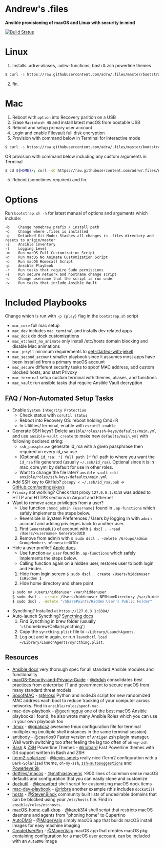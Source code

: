 Andrew's .files
===
**Ansible provisioning of macOS and Linux with security in mind**

[![Build Status](https://travis-ci.org/adrw/.files.svg?branch=master)](https://travis-ci.org/adrw/.files)

Linux
===
1. Installs .adrw-aliases, .adrw-functions, bash & zsh powerline themes
```Bash
$ curl -s https://raw.githubusercontent.com/adrw/.files/master/bootstrap.sh | bash -s
```
2. fin.

Mac
===
1. Reboot with `option` into Recovery parition on a USB
1. Erase `Macintosh HD` and install latest macOS from bootable USB
1. Reboot and setup primary user account
1. Login and enable Filevault full disk encryption
1. Provision with command below in Terminal for interactive mode
```Bash
$ curl -s https://raw.githubusercontent.com/adrw/.files/master/bootstrap.sh | bash -s
```
OR provision with command below including any custom arguments in Terminal
```Bash
$ cd ${HOME}/; curl -sO https://raw.githubusercontent.com/adrw/.files/master/bootstrap.sh; chmod +x ${HOME}/bootstrap.sh; ${HOME}/bootstrap.sh; rm ${HOME}/bootstrap.sh
```
5. Reboot (sometimes required) and fin.

Options
===
Run `bootstrap.sh -h` for latest manual of options and arguments which include:
```
-b    Change homebrew prefix / install path
-d    Change where .files is installed
-g    Detached Git Mode: Stashes all changes in .files directory and resets to origin/master
-i    Ansible Inventory
-l    Logging Level
-m    Run macOS Full Customization Script
-n    Run macOS No Animate Customization Script
-o    Run macOS Homecall Script
-p    Ansible Playbook
-r    Run tasks that require Sudo permissions
-s    Run secure network and hostname change script
-u    Change username that the script is run under
-v    Run tasks that include Ansible Vault
```

Included Playbooks
===
Change which is run with  `-p {play}` flag in the `bootstrap.sh` script
- `mac_core` full mac setup
- `mac_dev` includes `mac_terminal` and installs dev related apps
- `mac_dock` do dock customizations
- `mac_etchost_no_animate` only install /etc/hosts domain blocking and disable Mac animations
- `mac_jekyll` minimum requirements to [get-started-with-jekyll](https://github.com/adrw/get-started-with-jekyll)
- `mac_second_account` smaller playbook since it assumes most apps have been installed from a primary macOS account
- `mac_secure` different security tasks to spoof MAC address, add custom blocked hosts, and start Privoxy
- `mac_terminal` setup custom terminal with themes, aliases, and functions
- `mac_vault` run ansible tasks that require Ansible Vault decryption

FAQ / Non-Automated Setup Tasks
---
- Enable `System Integrity Protection`
  - Check status with `csrutil status`
  - Reboot into Recovery OS: reboot holding Cmd+R
  - In Utilities/Terminal, enable with `csrutil enable`
- Generate SSH keys? Delete `ansible/roles/ssh-keys/defaults/main.yml` and use `ansible-vault create` to make new `defaults/main.yml` with following declared string:
  - `ssh_passphrase` generate id_rsa with a given passphrase then required on every id_rsa use
  - (Optional) `id_rsa: "{ full path }"` full path to where you want the `id_rsa` file generated (usually `~/.ssh/id_rsa`). Optional since it is in mac_core.yml by default for use in other roles.
  - Want to change the file later? `ansible-vault edit ansible/roles/ssh-keys/defaults/main.yml`
- Add SSH key to GitHub? `pbcopy < ~/.ssh/id_rsa.pub` -> [GitHub.com/settings/keys](https://github.com/settings/keys)
- `Privoxy` not working? Check that proxy `127.0.0.1:8118` was added to HTTP and HTTPS sections in Airport and Ethernet
- Want to remove `admin` privileges from a user?
  - Use function `chmod_admin {username}` found in `.ap-functions` which safely implements the steps below. 
  - Reversible in System Preferences / Users by logging in with `admin` account and adding privileges back to another user.
  1. Find `GeneratedUID` of account with `$ dscl . -read /Users/<username> GeneratedUID`
  2. Remove from admin with `$ sudo dscl . -delete /Groups/admin GroupMembers <GeneratedUID>`
- Hide a user profile? [Apple docs](https://support.apple.com/en-us/HT203998)
  - Use function `mv_user` found in `.ap-functions` which safely implements the steps below.
  - Calling function again on a hidden user, restores user to both login and Finder.
  1. Hide from login screen `$ sudo dscl . create /Users/hiddenuser IsHidden 1`
  2. Hide home directory and share point
    ```Bash
    $ sudo mv /Users/hiddenuser /var/hiddenuser
    $ sudo dscl . -create /Users/hiddenuser NFSHomeDirectory /var/hiddenuser
    $ sudo dscl . -delete "/SharePoints/Hidden User's Public Folder"
    ```
- Syncthing? Installed at `https://127.0.0.1:8384/`
- Auto-launch Syncthing? [Syncthing docs](https://github.com/syncthing/syncthing/tree/master/etc/macosx-launchd)
  1. Find Syncthing in brew folder (usually '~/.homebrew/Cellar/syncthing')
  1. Copy the `syncthing.plist` file to `~/Library/LaunchAgents`.
  1. Log out and in again, or run `launchctl load
   ~/Library/LaunchAgents/syncthing.plist`.

Resources
---
- [Ansible docs](https://docs.ansible.com/ansible/) very thorough spec for all standard Ansible modules and functionality
- [macOS-Security-and-Privacy-Guide](https://github.com/drduh/macOS-Security-and-Privacy-Guide) - [@drduh](https://github.com/drduh) consolidates best practices from enterprise IT and government to secure macOS from many standard threat models
- [SpoofMAC](https://github.com/feross/SpoofMAC) - [@feross](https://github.com/feross) Python and nodeJS script for new randomized MAC address each boot to reduce tracking of your computer across networks. Find in `ansible/roles/spoof-mac`.
- [mac-dev-playbook](https://github.com/geerlingguy/mac-dev-playbook) - [@geerlingguy](https://github.com/geerlingguy) one of the best macOS Ansible playbooks I found, he also wrote many Ansible Roles which you can use in your own playbook too
- [.tmux](https://github.com/gpakosz/.tmux) - [@gpakosz](https://github.com/gpakosz) awesome tmux configuration file for terminal multiplexing (multiple shell instances in the same terminal session)
- [antibody](https://github.com/getantibody/antibody) - [@caarlos0](https://github.com/caarlos0) Faster version of `Antigen` zsh plugin manager. Well worth switching too after feeling the lag too often of `oh-my-zsh`
- [Bash](https://github.com/riobard/bash-powerline) & [ZSH](https://github.com/riobard/zsh-powerline) Powerline Themes - [@riobard](https://github.com/riobard) Fast Powerline themes with Git support written in Bash and ZSH
- [iterm2-solarized](https://gist.github.com/kevin-smets/8568070) - [@kevin-smets](https://github.com/kevin-smets) really nice iTerm2 configuration with a `Dark-Solarized` theme, `oh-my-zsh`, [`zsh-autosuggestions`](https://github.com/zsh-users/zsh-autosuggestions#oh-my-zsh) and [Powerlevel9k](https://github.com/bhilburn/powerlevel9k)
- [dotfiles/.macos](https://github.com/mathiasbynens/dotfiles) - [@mathiasbynens](https://github.com/mathiasbynens) >900 lines of common sense macOS defaults and configuration that you can easily clone and customize
- [dockutil](https://github.com/kcrawford/dockutil) - [@kcrawford](https://github.com/kcrawford) shell script for customizing macOS dock items
- [mac-dev-playbook](https://github.com/ricbra/mac-dev-playbook) - [@ricbra](https://github.com/ricbra) another example (this includes `dockutil`)
- [hosts](https://github.com/StevenBlack/hosts) - [@StevenBlack](https://github.com/StevenBlack) community built lists of undesirable domains that can be blocked using your `/etc/hosts` file. Find in `ansible/roles/etchosts`.
- [macOS-home-call-drop](https://github.com/karek314/macOS-home-call-drop) - [@karek314](https://github.com/karek314) shell script that restricts macOS daemons and agents from "phoning home" to Cupertino
- [AutoDMG](https://github.com/MagerValp/AutoDMG) - [@MagerValp](https://github.com/MagerValp) simply macOS app that builds macOS install images for easy machine imaging
- [CreateUserPkg](https://github.com/MagerValp/CreateUserPkg) - [@MagerValp](https://github.com/MagerValp) macOS app that creates macOS pkg containing configuration for a macOS user account, can be included with an `AutoDMG` image
